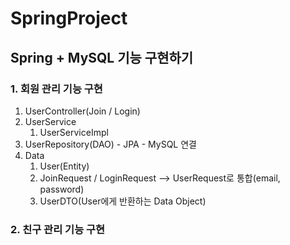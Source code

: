# SpringProject
## Spring + MySQL 기능 구현하기
### 1. 회원 관리 기능 구현
1) UserController(Join / Login)
2) UserService
   1) UserServiceImpl
3) UserRepository(DAO) - JPA - MySQL 연결
4) Data
   1) User(Entity)
   2) JoinRequest / LoginRequest --> UserRequest로 통합(email, password)
   5) UserDTO(User에게 반환하는 Data Object)

### 2. 친구 관리 기능 구현
